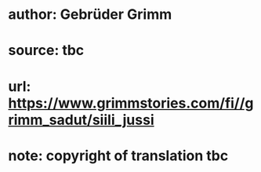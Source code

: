 # author: Gebrüder Grimm
# source: tbc
# url: https://www.grimmstories.com/fi//grimm_sadut/siili_jussi
# note: copyright of translation tbc



